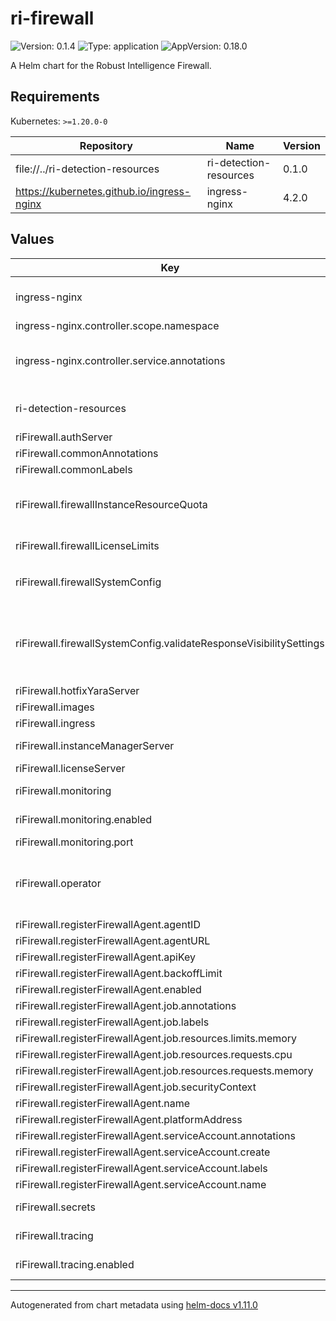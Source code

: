# ri-firewall

![Version: 0.1.4](https://img.shields.io/badge/Version-0.1.4-informational?style=flat-square) ![Type: application](https://img.shields.io/badge/Type-application-informational?style=flat-square) ![AppVersion: 0.18.0](https://img.shields.io/badge/AppVersion-0.18.0-informational?style=flat-square)

A Helm chart for the Robust Intelligence Firewall.

## Requirements

Kubernetes: `>=1.20.0-0`

| Repository | Name | Version |
|------------|------|---------|
| file://../ri-detection-resources | ri-detection-resources | 0.1.0 |
| https://kubernetes.github.io/ingress-nginx | ingress-nginx | 4.2.0 |

## Values

| Key | Type | Default | Description |
|-----|------|---------|-------------|
| ingress-nginx | object | (see individual values in `values`.yaml) | Ingress-nginx controller sub-chart. See https://artifacthub.io/packages/helm/ingress-nginx/ingress-nginx for all parameters. |
| ingress-nginx.controller.scope.namespace | string | `""` | K8s namespace for the ingress |
| ingress-nginx.controller.service.annotations | object | `{}` | For full list of annotations, see https://kubernetes-sigs.github.io/aws-load-balancer-controller/v2.2/guide/service/annotations/ |
| ri-detection-resources | object | `{"modelServers":{"refusal-harmful-detector":{"enabled":false}}}` | ri-detection-resources sub-chart This chart contains detection resources such as model servers and YARA servers. |
| riFirewall.authServer | object | (see individual values in `values.yaml`) | `authServer` K8s-level configurations |
| riFirewall.commonAnnotations | object | `{}` |  |
| riFirewall.commonLabels | object | `{}` |  |
| riFirewall.firewallInstanceResourceQuota | object | `{"enabled":true,"maxObjectCount":15}` | firewallInstanceResourceQuota is configuration for a resource quota to limit the number of FirewallInstances a user can create in this deployment. |
| riFirewall.firewallLicenseLimits | object | `{"firewallInstances":10,"validateRequestsPerDay":500000}` | firewallLicenseLimits defines the usage limits for the firewall deployment. |
| riFirewall.firewallSystemConfig | object | `{"azureOpenaiModelProvider":{"apiBaseURL":"","apiVersion":"","chatModelDeploymentName":"","enabled":false},"enableHotfixYara":true,"maxRequestTokens":8192,"validateResponseVisibilitySettings":{"firewallRequestVisibility":{"enableApiResponse":false,"enableStdoutLogging":false},"ruleEvalMetadataVisibility":{"enableApiResponse":false,"enableStdoutLogging":true}}}` | firewallSystemConfig is system configuration for the RI Firewall. |
| riFirewall.firewallSystemConfig.validateResponseVisibilitySettings | object | `{"firewallRequestVisibility":{"enableApiResponse":false,"enableStdoutLogging":false},"ruleEvalMetadataVisibility":{"enableApiResponse":false,"enableStdoutLogging":true}}` | validateResponseVisibilitySettings control how different parts of the Validate response are output in the logs or the API response. This controls sensitive data such as internal rule evaluation or RAW USER DATA. Be careful with this setting. |
| riFirewall.hotfixYaraServer | object | (see individual values in `values.yaml`) | `yaraServer` K8s-level configurations |
| riFirewall.images | object | (see individual values in `values.yaml`) | Image specification for the RI Firewall. |
| riFirewall.ingress | object | (see individual values in `values.yaml`) | `ingress` K8s-level configurations |
| riFirewall.instanceManagerServer | object | (see individual values in `values.yaml`) | `instanceManagerServer` K8s-level configurations |
| riFirewall.licenseServer | object | (see individual values in `values.yaml`) | `licenseServer` K8s-level configurations |
| riFirewall.monitoring | object | (see individual values in `values.yaml`) | `monitoring` (Prometheus metrics/Datadog) K8s-level configurations |
| riFirewall.monitoring.enabled | bool | `true` | Whether to enable Prometheus metrics for all services on the Firewall |
| riFirewall.monitoring.port | int | `8080` | Port to expose Prometheus metrics on |
| riFirewall.operator | object | (see individual values in `values.yaml`) | `operator` K8s-level configurations The operator is responsible for reconciling FirewallInstance CRs. It creates individual firewall deployments and makes them available over the network. |
| riFirewall.registerFirewallAgent.agentID | string | `""` |  |
| riFirewall.registerFirewallAgent.agentURL | string | `""` |  |
| riFirewall.registerFirewallAgent.apiKey | string | `""` |  |
| riFirewall.registerFirewallAgent.backoffLimit | int | `2` |  |
| riFirewall.registerFirewallAgent.enabled | bool | `false` |  |
| riFirewall.registerFirewallAgent.job.annotations | object | `{}` |  |
| riFirewall.registerFirewallAgent.job.labels | object | `{}` |  |
| riFirewall.registerFirewallAgent.job.resources.limits.memory | string | `"100Mi"` |  |
| riFirewall.registerFirewallAgent.job.resources.requests.cpu | string | `"100m"` |  |
| riFirewall.registerFirewallAgent.job.resources.requests.memory | string | `"100Mi"` |  |
| riFirewall.registerFirewallAgent.job.securityContext | object | `{}` |  |
| riFirewall.registerFirewallAgent.name | string | `"register-firewall-agent-job"` |  |
| riFirewall.registerFirewallAgent.platformAddress | string | `""` |  |
| riFirewall.registerFirewallAgent.serviceAccount.annotations | object | `{}` |  |
| riFirewall.registerFirewallAgent.serviceAccount.create | bool | `true` |  |
| riFirewall.registerFirewallAgent.serviceAccount.labels | object | `{}` |  |
| riFirewall.registerFirewallAgent.serviceAccount.name | string | `""` |  |
| riFirewall.secrets | object | (see individual values in `values`.yaml) | Values for the internal RI K8 secret used by the Firewall. |
| riFirewall.tracing | object | (see individual values in `values.yaml`) | `tracing` (OpenTelemetry tracing) K8s-level configurations |
| riFirewall.tracing.enabled | bool | `true` | Whether to enable OpenTelemetry tracing for all services on the Firewall |

----------------------------------------------
Autogenerated from chart metadata using [helm-docs v1.11.0](https://github.com/norwoodj/helm-docs/releases/v1.11.0)

